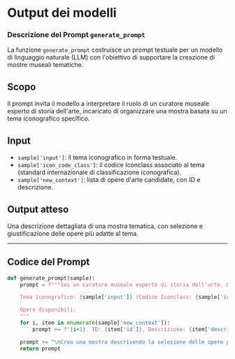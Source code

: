 # Output dei modelli



### Descrizione del Prompt `generate_prompt`

La funzione `generate_prompt` costruisce un prompt testuale per un modello di linguaggio naturale (LLM) con l'obiettivo di supportare la creazione di mostre museali tematiche.

## Scopo

Il prompt invita il modello a interpretare il ruolo di un curatore museale esperto di storia dell'arte, incaricato di organizzare una mostra basata su un tema iconografico specifico.

## Input

- `sample['input']`: il tema iconografico in forma testuale.  
- `sample['icon_code_class']`: il codice Iconclass associato al tema (standard internazionale di classificazione iconografica).  
- `sample['new_context']`: lista di opere d'arte candidate, con ID e descrizione.

## Output atteso

Una descrizione dettagliata di una mostra tematica, con selezione e giustificazione delle opere più adatte al tema.

---

## Codice del Prompt

```python
def generate_prompt(sample):
    prompt = f"""Sei un curatore museale esperto di storia dell'arte. Devi organizzare una piccola mostra tematica partendo da un tema iconografico e un insieme di opere d'arte.

    Tema iconografico: {sample['input']} (Codice Iconclass: {sample['icon_code_class']})

    Opere disponibili:
    """
    for i, item in enumerate(sample['new_context']):
        prompt += f"{i+1}. ID: {item['id']}, Descrizione: {item['description']}\n"

    prompt += "\nCrea una mostra descrivendo la selezione delle opere più adatte al tema, giustificando brevemente le scelte.<|im_end|>"
    return prompt
